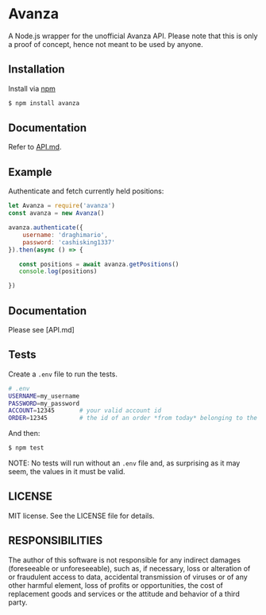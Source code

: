# Avanza

A Node.js wrapper for the unofficial Avanza API. Please note that this is only a proof of concept, hence not meant to be used by anyone.

## Installation

Install via [npm](https://www.npmjs.com/package/avanza)
```bash
$ npm install avanza
```
## Documentation

Refer to [API.md](./API.md).

## Example

Authenticate and fetch currently held positions:

```javascript
let Avanza = require('avanza')
const avanza = new Avanza()

avanza.authenticate({
    username: 'draghimario',
    password: 'cashisking1337'
}).then(async () => {

   const positions = await avanza.getPositions()
   console.log(positions)

})
```
## Documentation

Please see [API.md]

## Tests

Create a `.env` file to run the tests.

```bash
# .env
USERNAME=my_username
PASSWORD=my_password
ACCOUNT=12345       # your valid account id
ORDER=12345         # the id of an order *from today* belonging to the specified account
```

And then:

```bash
$ npm test
```

NOTE: No tests will run without an `.env` file and, as surprising as it may seem, the values in it must be valid.

## LICENSE

MIT license. See the LICENSE file for details.

## RESPONSIBILITIES

The author of this software is not responsible for any indirect damages (foreseeable or unforeseeable), such as, if necessary, loss or alteration of or fraudulent access to data, accidental transmission of viruses or of any other harmful element, loss of profits or opportunities, the cost of replacement goods and services or the attitude and behavior of a third party.
